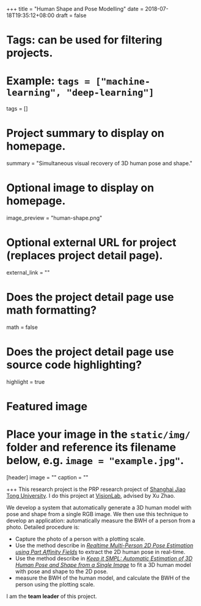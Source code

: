 +++
title = "Human Shape and Pose Modelling"
date = 2018-07-18T19:35:12+08:00
draft = false

# Tags: can be used for filtering projects.
# Example: `tags = ["machine-learning", "deep-learning"]`
tags = []

# Project summary to display on homepage.
summary = "Simultaneous visual recovery of 3D human pose and shape."

# Optional image to display on homepage.
image_preview = "human-shape.png"

# Optional external URL for project (replaces project detail page).
external_link = ""

# Does the project detail page use math formatting?
math = false

# Does the project detail page use source code highlighting?
highlight = true

# Featured image
# Place your image in the `static/img/` folder and reference its filename below, e.g. `image = "example.jpg"`.
[header]
image = ""
caption = ""

+++
This research project is the PRP research project of [Shanghai Jiao Tong University](http://en.sjtu.edu.cn). I do this project at [VisionLab](http://www.visionlab.sjtu.edu.cn), advised by Xu Zhao.

We develop a system that automatically generate a 3D human model with pose and shape from a single RGB image. We then use this technique to develop an application: automatically measure the BWH of a person from a photo. Detailed procedure is:

* Capture the photo of a person with a plotting scale.
* Use the method describe in [*Realtime Multi-Person 2D Pose Estimation using Part Affinity Fields*](http://openaccess.thecvf.com/content_cvpr_2017/html/Cao_Realtime_Multi-Person_2D_CVPR_2017_paper.html) to extract the 2D human pose in real-time.
* Use the method describe in [*Keep it SMPL: Automatic Estimation of 3D Human Pose and Shape from a Single Image*](https://link.springer.com/chapter/10.1007/978-3-319-46454-1_34) to fit a 3D human model with pose and shape to the 2D pose.
* measure the BWH of the human model, and calculate the BWH of the person using the plotting scale.

I am the **team leader** of this project.